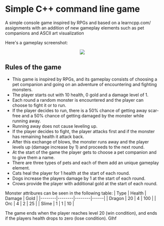 # Simple C++ command line game
A simple console game inspired by RPGs and based on a learncpp.com/ assignments with an addition of new gameplay elements such as pet companions and ASCII art visualization

Here's a gameplay screenshot:
<p align="center">
  <img src=https://github.com/Pavlord98/Simple-C-Console-Game/blob/main/GameplayScreenshot.png>
</p>

## Rules of the game

<ul>
<li>This game is inspired by RPGs, and its gameplay consists of choosing a pet companion and going on an adventure of encountering and fighting monsters.</li>
<li>The player starts out with 10 health, 0 gold and a damage level of 1.</li>
<li>Each round a random monster is encountered and the player can choose to fight it or to run.</li> 
<li>If the player decides to run, there is a 50% chance of getting away scar-free and a 50% chance of getting damaged by the monster while running away.</li>
<li>Running away does not cause leveling up.</li>
<li>If the player decides to fight, the player attacks first and if the monster has remaining health it attack back.</li>
<li>After this exchange of blows, the monster runs away and the player levels up (damage increase by 1) and proceeds to the next round.</li>
<li>At the start of the game the player gets to choose a pet companion and to give them a name.</li>
<li>There are three types of pets and each of them add an unique gameplay element.</li>
<li>Cats heal the player for 1 health at the start of each round.</li>
<li>Dogs increase the players damage by 1 at the start of each round.</li>
<li>Crows provide the player with additional gold at the start of each round. </li>
</ul>

Monster attribures can be seen in the following table:
| Type   | Health | Damage | Gold |
|--------|--------|--------|------|
| Dragon |   20   |    4   |  100 |
| Orc    |    4   |    2   |  25  |
| Slime  |    1   |    1   |  10  |

The game ends when the player reaches level 20 (win condition), and ends if the players health drops to zero (lose condition).
Glhf
